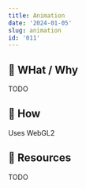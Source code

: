 ```yaml
---
title: Animation
date: '2024-01-05'
slug: animation
id: '011'
---
```


## 🚧 WHat / Why

TODO

## 🚧 How

Uses WebGL2

## 🚧 Resources

TODO

